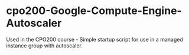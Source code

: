 # cpo200-Google-Compute-Engine-Autoscaler
Used in the CPO200 course - Simple startup script for use in a managed instance group with autoscaler.
